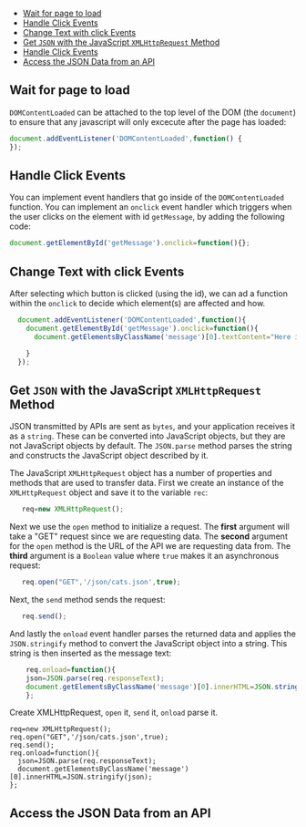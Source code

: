 

* [Wait for page to load](#Wait-for-page-to-load)
* [Handle Click Events](#Handle-Click-Events)
* [Change Text with click Events](#Change-Text-with-click-Events)
* [Get `JSON` with the JavaScript `XMLHttpRequest` Method](#Get-JSON-with-the-JavaScript-XMLHttpRequest-Method)
* [Handle Click Events](#Handle-Click-Events)
* [Access the JSON Data from an API](#Access-the-JSON-Data-from-an-API)


## Wait for page to load

`DOMContentLoaded` can be attached to the top level of the DOM (the `document`) to ensure that any javascript will only excecute after the page has loaded:

```javascript
document.addEventListener('DOMContentLoaded',function() {
});
```

## Handle Click Events

You can implement event handlers that go inside of the `DOMContentLoaded` function. You can implement an `onclick` event handler which triggers when the user clicks on the element with id `getMessage`, by adding the following code:

```javascript
document.getElementById('getMessage').onclick=function(){};
```

## Change Text with click Events

After selecting which button is clicked (using the id), we can ad a function within the `onclick` to decide which element(s) are affected and how.

```javascript
  document.addEventListener('DOMContentLoaded',function(){
    document.getElementById('getMessage').onclick=function(){
      document.getElementsByClassName('message')[0].textContent="Here is the message";

    }
  });
  ```

## Get `JSON` with the JavaScript `XMLHttpRequest` Method

   JSON transmitted by APIs are sent as `bytes`, and your application receives it as a `string`. These can be converted into JavaScript objects, but they are not JavaScript objects by default. The `JSON.parse` method parses the string and constructs the JavaScript object described by it.

   The JavaScript `XMLHttpRequest` object has a number of properties and methods that are used to transfer data. First we create an instance of the `XMLHttpRequest` object and save it to the variable `rec`: 
```javascript
   req=new XMLHttpRequest();
   ```

   Next we use the `open` method to initialize a request.  The **first** argument will take a "GET" request since we are requesting data.  The **second** argument for the `open` method is the URL of the API we are requesting data from.  The **third** argument is a `Boolean` value where `true` makes it an asynchronous request:
```javascript
   req.open("GET",'/json/cats.json',true);
   ```
   Next, the `send` method sends the request:
```javascript
   req.send();
   ```
   And lastly the `onload` event handler parses the returned data and applies the `JSON.stringify` method to convert the JavaScript object into a string.  This string is then inserted as the message text:

```javascript
    req.onload=function(){
    json=JSON.parse(req.responseText);
    document.getElementsByClassName('message')[0].innerHTML=JSON.stringify(json);
    };
```
Create XMLHttpRequest, `open` it, `send` it, `onload` parse it.

```javascript:
req=new XMLHttpRequest();
req.open("GET",'/json/cats.json',true);
req.send();
req.onload=function(){
  json=JSON.parse(req.responseText);
  document.getElementsByClassName('message')[0].innerHTML=JSON.stringify(json);
};
```

## Access the JSON Data from an API
